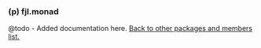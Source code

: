 ### (p) fjl.monad
@todo - Added documentation here.
[Back to other packages and members list.](#other-packages-and-members)
